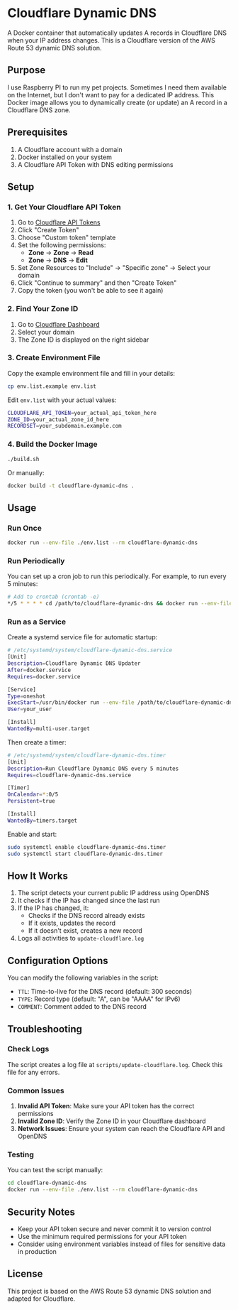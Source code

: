 # Cloudflare Dynamic DNS

A Docker container that automatically updates A records in Cloudflare DNS when your IP address changes. This is a Cloudflare version of the AWS Route 53 dynamic DNS solution.

## Purpose

I use Raspberry PI to run my pet projects. Sometimes I need them available on the Internet, but I don't want to pay for a dedicated IP address. This Docker image allows you to dynamically create (or update) an A record in a Cloudflare DNS zone.

## Prerequisites

1. A Cloudflare account with a domain
2. Docker installed on your system
3. A Cloudflare API Token with DNS editing permissions

## Setup

### 1. Get Your Cloudflare API Token

1. Go to [Cloudflare API Tokens](https://dash.cloudflare.com/profile/api-tokens)
2. Click "Create Token"
3. Choose "Custom token" template
4. Set the following permissions:
   - **Zone** → **Zone** → **Read**
   - **Zone** → **DNS** → **Edit**
5. Set Zone Resources to "Include" → "Specific zone" → Select your domain
6. Click "Continue to summary" and then "Create Token"
7. Copy the token (you won't be able to see it again)

### 2. Find Your Zone ID

1. Go to [Cloudflare Dashboard](https://dash.cloudflare.com/)
2. Select your domain
3. The Zone ID is displayed on the right sidebar

### 3. Create Environment File

Copy the example environment file and fill in your details:

```bash
cp env.list.example env.list
```

Edit `env.list` with your actual values:

```bash
CLOUDFLARE_API_TOKEN=your_actual_api_token_here
ZONE_ID=your_actual_zone_id_here
RECORDSET=your_subdomain.example.com
```

### 4. Build the Docker Image

```bash
./build.sh
```

Or manually:

```bash
docker build -t cloudflare-dynamic-dns .
```

## Usage

### Run Once

```bash
docker run --env-file ./env.list --rm cloudflare-dynamic-dns
```

### Run Periodically

You can set up a cron job to run this periodically. For example, to run every 5 minutes:

```bash
# Add to crontab (crontab -e)
*/5 * * * * cd /path/to/cloudflare-dynamic-dns && docker run --env-file ./env.list --rm cloudflare-dynamic-dns
```

### Run as a Service

Create a systemd service file for automatic startup:

```bash
# /etc/systemd/system/cloudflare-dynamic-dns.service
[Unit]
Description=Cloudflare Dynamic DNS Updater
After=docker.service
Requires=docker.service

[Service]
Type=oneshot
ExecStart=/usr/bin/docker run --env-file /path/to/cloudflare-dynamic-dns/env.list --rm cloudflare-dynamic-dns
User=your_user

[Install]
WantedBy=multi-user.target
```

Then create a timer:

```bash
# /etc/systemd/system/cloudflare-dynamic-dns.timer
[Unit]
Description=Run Cloudflare Dynamic DNS every 5 minutes
Requires=cloudflare-dynamic-dns.service

[Timer]
OnCalendar=*:0/5
Persistent=true

[Install]
WantedBy=timers.target
```

Enable and start:

```bash
sudo systemctl enable cloudflare-dynamic-dns.timer
sudo systemctl start cloudflare-dynamic-dns.timer
```

## How It Works

1. The script detects your current public IP address using OpenDNS
2. It checks if the IP has changed since the last run
3. If the IP has changed, it:
   - Checks if the DNS record already exists
   - If it exists, updates the record
   - If it doesn't exist, creates a new record
4. Logs all activities to `update-cloudflare.log`

## Configuration Options

You can modify the following variables in the script:

- `TTL`: Time-to-live for the DNS record (default: 300 seconds)
- `TYPE`: Record type (default: "A", can be "AAAA" for IPv6)
- `COMMENT`: Comment added to the DNS record

## Troubleshooting

### Check Logs

The script creates a log file at `scripts/update-cloudflare.log`. Check this file for any errors.

### Common Issues

1. **Invalid API Token**: Make sure your API token has the correct permissions
2. **Invalid Zone ID**: Verify the Zone ID in your Cloudflare dashboard
3. **Network Issues**: Ensure your system can reach the Cloudflare API and OpenDNS

### Testing

You can test the script manually:

```bash
cd cloudflare-dynamic-dns
docker run --env-file ./env.list --rm cloudflare-dynamic-dns
```

## Security Notes

- Keep your API token secure and never commit it to version control
- Use the minimum required permissions for your API token
- Consider using environment variables instead of files for sensitive data in production

## License

This project is based on the AWS Route 53 dynamic DNS solution and adapted for Cloudflare.
